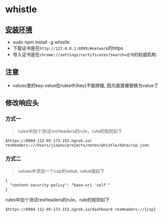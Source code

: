 # whistle

## [安装环境](https://wproxy.org/whistle/install.html)
- sudo npm install -g whistle
- 下载证书是在`http://127.0.0.1:8899/#network`的https
- 导入证书是在`chrome://settings/certificates?search=证书`的权威机构

## 注意
- values里的key-value在rules中{key}不能拼接, 因为直接被替换为value了
## 修改响应头
### 方式一
> rules中加个测试resHeaders的rule，rule的规则如下
```
$https://090d-112-95-173-153.ngrok.io/ resHeaders:///Users/jiayou/projects/notes/whistle/data/csp.json
```
### 方式二
> values中添加一个csp的value, value值如下
```
{
  "content-security-policy": "base-uri 'self'"
}
```
rules中加个测试resHeaders的rule，rule的规则如下
```
$https://090d-112-95-173-153.ngrok.io/dashboard resHeaders://{csp}
```